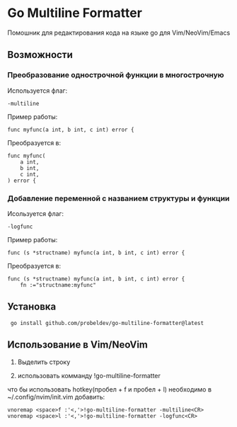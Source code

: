 # Go Multiline Formatter

Помошник для редактирования кода на языке go для Vim/NeoVim/Emacs


## Возможности

### Преобразование однострочной функции в многострочную

Используется флаг: 

    -multiline

Пример работы:

    func myfunc(a int, b int, c int) error {

Преобразуется в:

    func myfunc(
        a int,
        b int,
        c int,
    ) error {
    

### Добавление переменной с названием структуры и функции

Исользуется флаг:
    
    -logfunc
    
Пример работы:

    func (s *structname) myfunc(a int, b int, c int) error {
    
Преобразуется в:

    func (s *structname) myfunc(a int, b int, c int) error {
        fn :="structname:myfunc"
    

## Установка

     go install github.com/probeldev/go-multiline-formatter@latest

## Использование в Vim/NeoVim

1. Выделить строку

2. использовать комманду !go-multiline-formatter 

что бы использовать hotkey(пробел + f и пробел + l) необходимо в ~/.config/nvim/init.vim добавить:

    vnoremap <space>f :'<,'>!go-multiline-formatter -multiline<CR>
    vnoremap <space>l :'<,'>!go-multiline-formatter -logfunc<CR>
